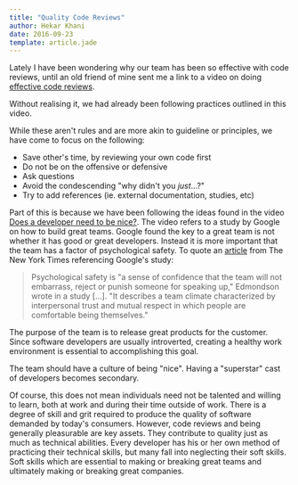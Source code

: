 ```yaml
---
title: "Quality Code Reviews"
author: Hekar Khani
date: 2016-09-23
template: article.jade
---
```


Lately I have been wondering why our team has been so effective with code reviews, until
an old friend of mine sent me a link to a video on doing [effective code reviews](https://www.youtube.com/watch?v=PJjmw9TRB7s).

Without realising it, we had already been following practices outlined in this video.

<span class="more"></span>

While these aren't rules and are more akin to guideline or principles, we have come to focus on the following:
* Save other's time, by reviewing your own code first
* Do not be on the offensive or defensive
* Ask questions
* Avoid the condescending "why didn't you _just_...?"
* Try to add references (ie. external documentation, studies, etc)

Part of this is because we have been following the ideas found in the video [Does a developer need to be nice?](https://www.youtube.com/watch?v=J9OpTNk0hYc). The video refers to a study by Google on how to build great teams. Google found the key to a great
team is not whether it has good or great developers. Instead it is more important that the team has a factor of psychological safety. To quote an [article](http://www.nytimes.com/2016/02/28/magazine/what-google-learned-from-its-quest-to-build-the-perfect-team.html) from The New York Times referencing Google's study:


> Psychological safety is "a sense of confidence that the team will not embarrass, reject or punish someone for speaking up," Edmondson wrote in a study [...]. "It describes a team climate characterized by interpersonal trust and mutual respect in which people are comfortable being themselves."

The purpose of the team is to release great products for the customer. Since software developers are usually introverted, creating a healthy work environment is essential to accomplishing this goal.

The team should have a culture of being "nice". Having a "superstar" cast of developers becomes secondary.

Of course, this does not mean individuals need not be talented and willing to learn, both at work and
during their time outside of work. There is a degree of skill and grit required to produce the quality of software demanded by today's consumers. However, code reviews and being generally pleasurable are
key assets. They contribute to quality just as much as technical abilities. Every developer has his or her own method
of practicing their technical skills, but many fall into neglecting their soft skills.
Soft skills which are essential to making or breaking great teams and ultimately making or breaking great companies.
